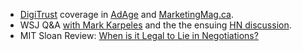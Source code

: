* [DigiTrust](http://www.digitru.st/) coverage in [AdAge](http://adage.com/article/digital/ad-tech-companies-form-group-standardize-user-id/293781/) and [MarketingMag.ca](http://www.marketingmag.ca/).
* WSJ Q&amp;A [with Mark Karpeles](http://blogs.wsj.com/japanrealtime/2014/06/27/qa-with-mt-goxs-karpeles-what-went-wrong/) and the the ensuing [HN discussion](https://news.ycombinator.com/item?id=7954063).
* MIT Sloan Review: [When is it Legal to Lie in Negotiations?](http://sloanreview.mit.edu/article/when-is-it-legal-to-lie-in-negotiations/)